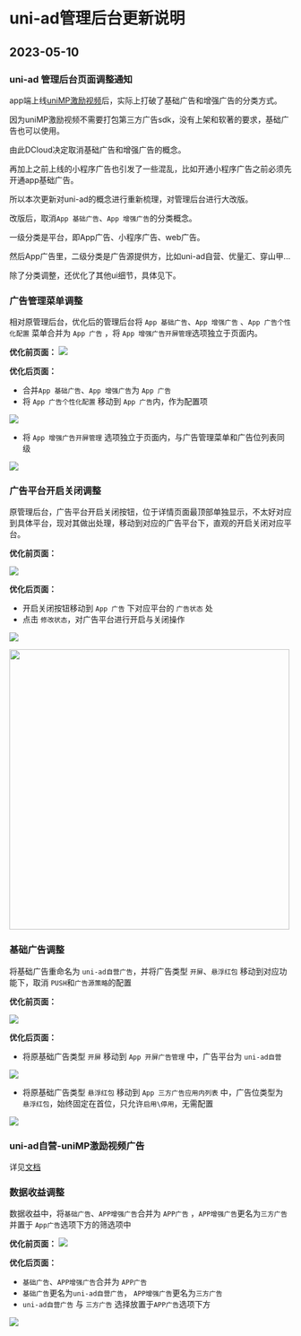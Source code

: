 # uni-ad管理后台更新说明


## 2023-05-10
### uni-ad 管理后台页面调整通知

app端上线[uniMP激励视频](https://uniapp.dcloud.net.cn/uni-ad/unimp.html)后，实际上打破了基础广告和增强广告的分类方式。

因为uniMP激励视频不需要打包第三方广告sdk，没有上架和软著的要求，基础广告也可以使用。

由此DCloud决定取消基础广告和增强广告的概念。

再加上之前上线的小程序广告也引发了一些混乱，比如开通小程序广告之前必须先开通app基础广告。

所以本次更新对uni-ad的概念进行重新梳理，对管理后台进行大改版。

改版后，取消`App 基础广告`、`App 增强广告`的分类概念。

一级分类是平台，即App广告、小程序广告、web广告。

然后App广告里，二级分类是广告源提供方，比如uni-ad自营、优量汇、穿山甲...

除了分类调整，还优化了其他ui细节，具体见下。

### 广告管理菜单调整

相对原管理后台，优化后的管理后台将 `App 基础广告`、`App 增强广告` 、`App 广告个性化配置` 菜单合并为 `App 广告` ，将 `App 增强广告开屏管理`选项独立于页面内。

**优化前页面：**
![](https://web-assets.dcloud.net.cn/uniad/doc/1.jpg)

**优化后页面：**
- 合并`App 基础广告`、`App 增强广告`为 `App 广告`
- 将 `App 广告个性化配置` 移动到  `App 广告`内，作为配置项

![](https://web-assets.dcloud.net.cn/uniad/doc/4.jpg)

- 将 `App 增强广告开屏管理` 选项独立于页面内，与广告管理菜单和广告位列表同级

![](https://web-assets.dcloud.net.cn/uniad/doc/2.jpg)

### 广告平台开启关闭调整

原管理后台，广告平台开启关闭按钮，位于详情页面最顶部单独显示，不太好对应到具体平台，现对其做出处理，移动到对应的广告平台下，直观的开启关闭对应平台。

**优化前页面：**

![](https://web-assets.dcloud.net.cn/uniad/doc/3.jpg)

**优化后页面：**
- 开启关闭按钮移动到 `App 广告` 下对应平台的 `广告状态` 处
- 点击 `修改状态`，对广告平台进行开启与关闭操作

![](https://web-assets.dcloud.net.cn/uniad/doc/5.png)

<img width="500px" src="https://web-assets.dcloud.net.cn/uniad/doc/6.jpg">

### 基础广告调整
将基础广告重命名为 `uni-ad自营广告`，并将广告类型 `开屏`、`悬浮红包` 移动到对应功能下，取消 `PUSH`和`广告源策略`的配置

**优化前页面：**

![](https://web-assets.dcloud.net.cn/uniad/doc/7.jpg)

**优化后页面：**

- 将原基础广告类型 `开屏` 移动到 `App 开屏广告管理` 中，广告平台为 `uni-ad自营`

![](https://web-assets.dcloud.net.cn/uniad/doc/20230511151715.jpg)

- 将原基础广告类型 `悬浮红包` 移动到 `App 三方广告应用内列表` 中，广告位类型为 `悬浮红包`，始终固定在首位，只允许`启用\停用`，无需配置

![](https://web-assets.dcloud.net.cn/uniad/doc/8.jpg)

### uni-ad自营-uniMP激励视频广告

详见[文档](https://uniapp.dcloud.net.cn/uni-ad/unimp.html)

### 数据收益调整
数据收益中，将`基础广告`、`APP增强广告`合并为 `APP广告` ，`APP增强广告`更名为`三方广告`并置于 `App广告`选项下方的筛选项中

**优化前页面：**
![](https://web-assets.dcloud.net.cn/uniad/doc/data-old.png)

**优化后页面：**
- `基础广告`、`APP增强广告`合并为 `APP广告`
- `基础广告`更名为`uni-ad自营广告`， `APP增强广告`更名为`三方广告` 
- `uni-ad自营广告` 与 `三方广告` 选择放置于`APP广告`选项下方

![](https://web-assets.dcloud.net.cn/uniad/doc/data-new.png)